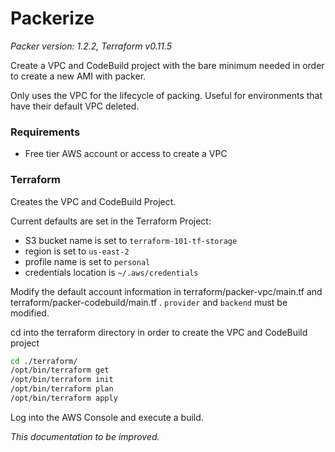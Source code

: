 # Packerize

_Packer version: 1.2.2, Terraform v0.11.5_

Create a VPC and CodeBuild project with the bare minimum needed in order to create a new AMI with packer.

Only uses the VPC for the lifecycle of packing. Useful for environments that have their default VPC deleted.

### **Requirements**

-  Free tier AWS account or access to create a VPC

### **Terraform**

Creates the VPC and CodeBuild Project.

Current defaults are set in the Terraform Project:
- S3 bucket name is set to `terraform-101-tf-storage`
- region is set to `us-east-2`
- profile name is set to `personal`
- credentials location is `~/.aws/credentials`

Modify the default account information in terraform/packer-vpc/main.tf and terraform/packer-codebuild/main.tf . `provider` and `backend` must be modified.

cd into the terraform directory in order to create the VPC and CodeBuild project

```sh
cd ./terraform/
/opt/bin/terraform get
/opt/bin/terraform init
/opt/bin/terraform plan
/opt/bin/terraform apply
```

Log into the AWS Console and execute a build.


_This documentation to be improved._